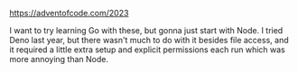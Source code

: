 https://adventofcode.com/2023

I want to try learning Go with these, but gonna just start with Node.
I tried Deno last year, but there wasn't much to do with it besides file access, and it required a little extra setup and explicit permissions each run which was more annoying than Node.
